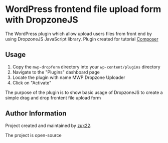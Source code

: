 # WordPress frontend file upload form with DropzoneJS

The WordPress plugin which allow upload users files from front end by using DropzoneJS JavaScript library. Plugin created for tutorial [Composer](https://mwp-development.com/?p=608)

## Usage

1. Copy the `mwp-dropform` directory into your `wp-content/plugins` directory
2. Navigate to the "Plugins" dashboard page
3. Locate the plugin with name MWP Dropzone Uploader
4. Click on "Activate"

The purpose of the plugin is to show basic usage of DropzoneJS to create a simple drag and drop frontent file upload form

## Author Information

Project created and maintained by [zuk22](https://mwp-development.com).

The project is open-source